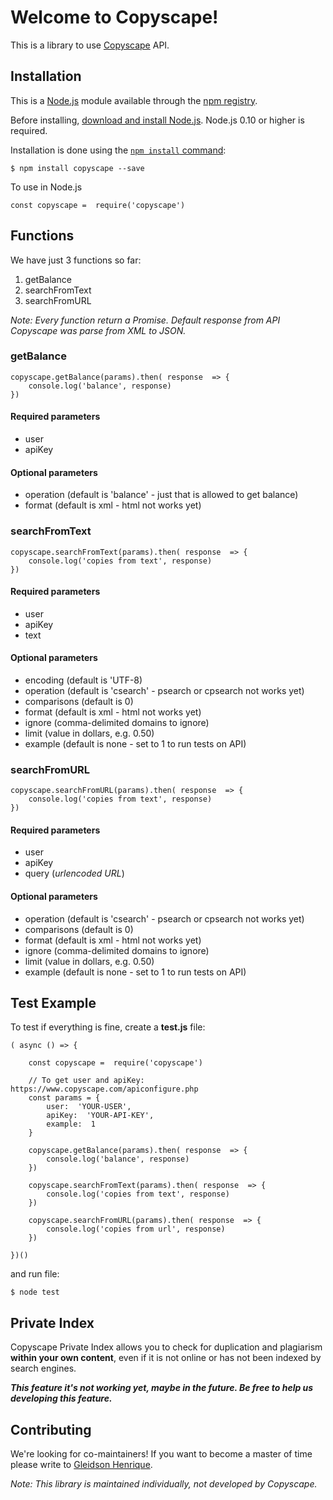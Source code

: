 # Welcome to Copyscape!

This is a library to use [Copyscape](https://www.copyscape.com/) API.

## Installation

This is a  [Node.js](https://nodejs.org/en/)  module available through the  [npm registry](https://www.npmjs.com/).

Before installing,  [download and install Node.js](https://nodejs.org/en/download/). Node.js 0.10 or higher is required.

Installation is done using the  [`npm install`  command](https://docs.npmjs.com/getting-started/installing-npm-packages-locally):

```
$ npm install copyscape --save
```
To use in Node.js

```
const copyscape =  require('copyscape')
```

## Functions

We have just 3 functions so far:

 1. getBalance
 2. searchFromText
 3. searchFromURL

*Note: Every function return a Promise. Default response from API Copyscape was parse from XML to JSON.*


### getBalance

```
copyscape.getBalance(params).then( response  => {
	console.log('balance', response)
})
```

#### Required parameters

 - user
 - apiKey

#### Optional parameters

 - operation (default is 'balance' - just that is allowed to get balance)
 - format (default is xml - html not works yet)

### searchFromText

```
copyscape.searchFromText(params).then( response  => {
	console.log('copies from text', response)
})
```

#### Required parameters

 - user
 - apiKey
 - text

#### Optional parameters

 - encoding (default is 'UTF-8)
 - operation (default is 'csearch' - psearch or cpsearch not works yet)
 - comparisons (default is 0)
 - format (default is xml - html not works yet)
 - ignore (comma-delimited domains to ignore)
 - limit (value in dollars, e.g.  0.50)
 - example (default is none - set to 1 to run tests on API)

### searchFromURL

```
copyscape.searchFromURL(params).then( response  => {
	console.log('copies from text', response)
})
```

#### Required parameters

 - user
 - apiKey
 - query (*urlencoded URL*)

#### Optional parameters

 - operation (default is 'csearch' - psearch or cpsearch not works yet)
 - comparisons (default is 0)
 - format (default is xml - html not works yet)
 - ignore (comma-delimited domains to ignore)
 - limit (value in dollars, e.g.  0.50)
 - example (default is none - set to 1 to run tests on API)

## Test Example

To test if everything is fine, create a **test.js** file:

```
( async () => {

	const copyscape =  require('copyscape')

	// To get user and apiKey: https://www.copyscape.com/apiconfigure.php
	const params = {
		user:  'YOUR-USER',
		apiKey:  'YOUR-API-KEY',
		example:  1
	}

	copyscape.getBalance(params).then( response  => {
		console.log('balance', response)
	})

	copyscape.searchFromText(params).then( response  => {
		console.log('copies from text', response)
	})

	copyscape.searchFromURL(params).then( response  => {
		console.log('copies from url', response)
	})

})()
```

and run file:

```
$ node test
```

## Private Index

Copyscape Private Index allows you to check for duplication and plagiarism **within your own content**, even if it is not online or has not been indexed by search engines.

***This feature it's not working yet, maybe in the future. Be free to help us developing this feature.***

## Contributing

We're looking for co-maintainers! If you want to become a master of time please write to  [Gleidson Henrique](https://gitlab.com/gleidson_h/copyscape).



*Note: This library is maintained individually, not developed by Copyscape.*
